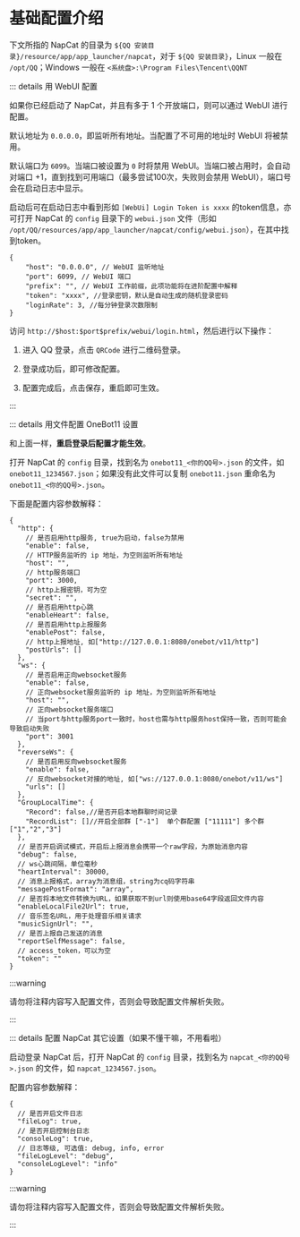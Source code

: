 # 基础配置介绍

下文所指的 NapCat 的目录为 `${QQ 安装目录}/resource/app/app_launcher/napcat`，对于 `${QQ 安装目录}`，Linux 一般在 `/opt/QQ`；Windows 一般在 `<系统盘>:\Program Files\Tencent\QQNT`

::: details 用 WebUI 配置

如果你已经启动了 NapCat，并且有多于 1 个开放端口，则可以通过 WebUI 进行配置。

默认地址为 `0.0.0.0`，即监听所有地址。当配置了不可用的地址时 WebUI 将被禁用。

默认端口为 `6099`。当端口被设置为 `0` 时将禁用 WebUI。当端口被占用时，会自动对端口 +1，直到找到可用端口（最多尝试100次，失败则会禁用 WebUI），端口号会在启动日志中显示。

启动后可在启动日志中看到形如 `[WebUi] Login Token is xxxx` 的token信息，亦可打开 NapCat 的 `config` 目录下的 `webui.json` 文件（形如 `/opt/QQ/resources/app/app_launcher/napcat/config/webui.json`），在其中找到token。

```json5
{
    "host": "0.0.0.0", // WebUI 监听地址
    "port": 6099, // WebUI 端口
    "prefix": "", // WebUI 工作前缀，此项功能将在进阶配置中解释
    "token": "xxxx", //登录密钥，默认是自动生成的随机登录密码
    "loginRate": 3, //每分钟登录次数限制
}
```

访问 `http://$host:$port$prefix/webui/login.html`，然后进行以下操作：

1. 进入 QQ 登录，点击 `QRCode` 进行二维码登录。

2. 登录成功后，即可修改配置。

3. 配置完成后，点击保存，重启即可生效。

:::

::: details 用文件配置 OneBot11 设置

和上面一样，**重启登录后配置才能生效**。

打开 NapCat 的 `config` 目录，找到名为 `onebot11_<你的QQ号>.json` 的文件，如 `onebot11_1234567.json`；如果没有此文件可以复制 `onebot11.json` 重命名为 `onebot11_<你的QQ号>.json`。

下面是配置内容参数解释：

```json5
{
  "http": {
    // 是否启用http服务, true为启动，false为禁用
    "enable": false,
    // HTTP服务监听的 ip 地址，为空则监听所有地址
    "host": "",
    // http服务端口
    "port": 3000,
    // http上报密钥，可为空
    "secret": "",
    // 是否启用http心跳
    "enableHeart": false,
    // 是否启用http上报服务
    "enablePost": false,
    // http上报地址, 如["http://127.0.0.1:8080/onebot/v11/http"]
    "postUrls": []
  },
  "ws": {
    // 是否启用正向websocket服务
    "enable": false,
    // 正向websocket服务监听的 ip 地址，为空则监听所有地址
    "host": "",
    // 正向websocket服务端口
    // 当port与http服务port一致时，host也需与http服务host保持一致，否则可能会导致启动失败
    "port": 3001
  },
  "reverseWs": {
    // 是否启用反向websocket服务
    "enable": false,
    // 反向websocket对接的地址, 如["ws://127.0.0.1:8080/onebot/v11/ws"]
    "urls": []
  },
  "GroupLocalTime": {
    "Record": false,//是否开启本地群聊时间记录
    "RecordList": []//开启全部群 ["-1"]  单个群配置 ["11111"] 多个群 ["1","2","3"]
  },
  // 是否开启调试模式，开启后上报消息会携带一个raw字段，为原始消息内容
  "debug": false,
  // ws心跳间隔，单位毫秒
  "heartInterval": 30000,
  // 消息上报格式，array为消息组，string为cq码字符串
  "messagePostFormat": "array",
  // 是否将本地文件转换为URL，如果获取不到url则使用base64字段返回文件内容
  "enableLocalFile2Url": true,
  // 音乐签名URL，用于处理音乐相关请求
  "musicSignUrl": "",
  // 是否上报自己发送的消息
  "reportSelfMessage": false,
  // access_token，可以为空
  "token": ""
}

```

:::warning

请勿将注释内容写入配置文件，否则会导致配置文件解析失败。

:::

::: details 配置 NapCat 其它设置（如果不懂干嘛，不用看啦）

启动登录 NapCat 后，打开 NapCat 的 `config` 目录，找到名为 `napcat_<你的QQ号>.json` 的文件，如 `napcat_1234567.json`。

配置内容参数解释：

```json5
{
  // 是否开启文件日志
  "fileLog": true,
  // 是否开启控制台日志
  "consoleLog": true,
  // 日志等级, 可选值: debug, info, error
  "fileLogLevel": "debug",
  "consoleLogLevel": "info"
}
```

:::warning

请勿将注释内容写入配置文件，否则会导致配置文件解析失败。

:::
